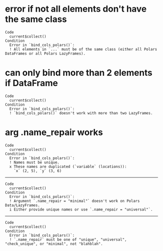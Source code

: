 # error if not all elements don't have the same class

    Code
      current$collect()
    Condition
      Error in `bind_cols_polars()`:
      ! All elements in `...` must be of the same class (either all Polars DataFrames or all Polars LazyFrames).

# can only bind more than 2 elements if DataFrame

    Code
      current$collect()
    Condition
      Error in `bind_cols_polars()`:
      ! `bind_cols_polars()` doesn't work with more than two LazyFrames.

# arg .name_repair works

    Code
      current$collect()
    Condition
      Error in `bind_cols_polars()`:
      ! Names must be unique.
      x These names are duplicated (`variable` (locations)):
        `x` (2, 5), `y` (3, 6)

---

    Code
      current$collect()
    Condition
      Error in `bind_cols_polars()`:
      ! Argument `.name_repair = "minimal"` doesn't work on Polars Data/LazyFrames.
      i Either provide unique names or use `.name_repair = "universal"`.

---

    Code
      current$collect()
    Condition
      Error in `bind_cols_polars()`:
      ! `.name_repair` must be one of "unique", "universal", "check_unique", or "minimal", not "blahblah".

